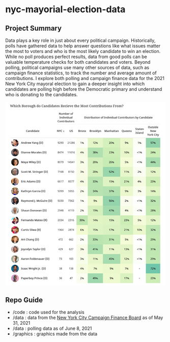 # nyc-mayorial-election-data
Project Summary
------
Data plays a key role in just about every political campaign. Historically, polls have gathered data to help answer questions like what issues matter the most to voters and who is the most likely candidate to win an election. While no poll produces perfect results, data from good polls can be valuable temperature checks for both candidates and voters. Beyond polling, political campaigns use many other sources of data, such as campaign finance statistics, to track the number and average amount of contributions. I explore both polling and campaign finance data for the 2021 New York City mayoral election to gain a deeper insight into which candidates are polling high before the Democratic primary and understand who is donating to the candidates.

![](graphics/table_1.png)<!-- -->

Repo Guide
------
+ /code : code used for the analysis
+ /data : data from the [New York City Campaign Finance Board](https://www.nyccfb.info/follow-the-money) as of May 31, 2021
+ /data : polling data as of June 8, 2021
+ /graphics : graphics made from the data
